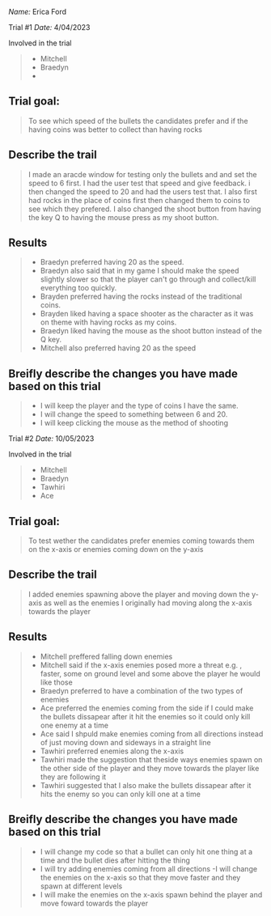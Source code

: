 _Name:_ Erica Ford

Trial #1
_Date:_  4/04/2023

Involved in the trial
>- Mitchell
>- Braedyn
>- 

## Trial goal:
>To see which speed of the bullets the candidates prefer and if the having coins was better to collect than having rocks


## Describe the trail
>I made an aracde window for testing only the bullets and and set the speed to 6 first. I had the user test that speed and give feedback. i then changed the speed to 20 and had the users test that. I also first had rocks in the place of coins first then changed them to coins to see which they prefered. I also changed the shoot button from having the key Q to having the mouse press as my shoot button.

## Results
> - Braedyn preferred having 20 as the speed.
> - Braedyn also said that in my game I should make the speed slightly slower so that the player can't go through and collect/kill everything too quickly.
> - Brayden preferred having the rocks instead of the traditional coins.
> - Brayden liked having a space shooter as the character as it was on theme with having rocks as my coins.
> - Braedyn liked having the mouse as the shoot button instead of the Q key.
> - Mitchell also preferred having 20 as the speed


## Breifly describe the changes you have made based on this trial
> - I will keep the player and the type of coins I have the same.
> - I will change the speed to something between 6 and 20.
> - I will keep clicking the mouse as the method of shooting


Trial #2
_Date:_  10/05/2023

Involved in the trial
>- Mitchell
>- Braedyn
>- Tawhiri
>- Ace


## Trial goal:
>To test wether the candidates prefer enemies coming towards them on the x-axis or enemies coming down on the y-axis

## Describe the trail
>I added enemies spawning above the player and moving down the y-axis as well as the enemies I originally had moving along the x-axis towards the player

## Results
> - Mitchell preffered falling down enemies
> - Mitchell said if the x-axis enemies posed more a threat e.g. , faster, some on ground level and some above the player he would like those
> -  Braedyn preferred to have a combination of the two types of enemies
> - Ace preferred the enemies coming from the side if I could make the bullets dissapear after it hit the enemies so it could only kill one enemy at a time
> - Ace said I shpuld make enemies coming from all directions instead of just moving down and sideways in a straight line
> - Tawhiri preferred enemies along the x-axis
> - Tawhiri made the suggestion that theside ways enemies spawn on the other side of the player and they move towards the player like they are following it
> - Tawhiri suggested that I also make the bullets dissapear after it hits the enemy so you can only kill one at a time

## Breifly describe the changes you have made based on this trial
> - I will change my code so that a bullet can only hit one thing at a time and the bullet dies after hitting the thing
> - I will try adding enemies coming from all directions
> -I will change the enemies on the x-axis so that they move faster and they spawn at different levels 
> - I will make the enemies on the x-axis spawn behind the player and move foward towards the player